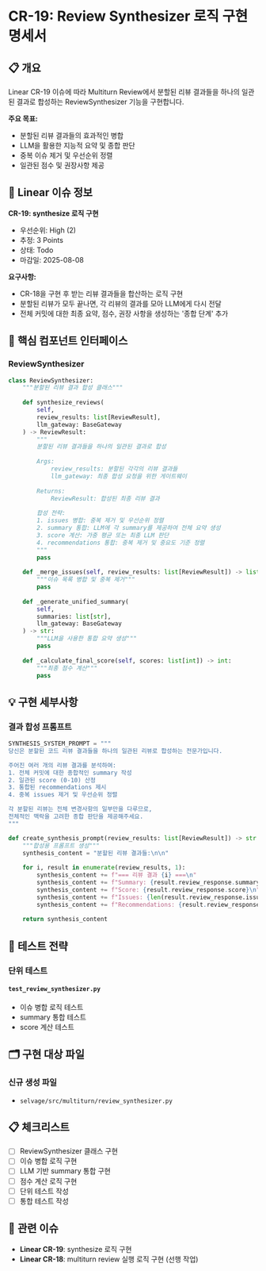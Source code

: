 # CR-19: Review Synthesizer 로직 구현 명세서

## 📋 개요

Linear CR-19 이슈에 따라 Multiturn Review에서 분할된 리뷰 결과들을 하나의 일관된 결과로 합성하는 ReviewSynthesizer 기능을 구현합니다.

**주요 목표:**
- 분할된 리뷰 결과들의 효과적인 병합
- LLM을 활용한 지능적 요약 및 종합 판단
- 중복 이슈 제거 및 우선순위 정렬
- 일관된 점수 및 권장사항 제공

## 🎯 Linear 이슈 정보

**CR-19: synthesize 로직 구현**
- 우선순위: High (2)
- 추정: 3 Points
- 상태: Todo
- 마감일: 2025-08-08

**요구사항:**
- CR-18을 구현 후 받는 리뷰 결과들을 합산하는 로직 구현
- 분할된 리뷰가 모두 끝나면, 각 리뷰의 결과를 모아 LLM에게 다시 전달
- 전체 커밋에 대한 최종 요약, 점수, 권장 사항을 생성하는 '종합 단계' 추가

## 🔧 핵심 컴포넌트 인터페이스

### ReviewSynthesizer

```python
class ReviewSynthesizer:
    """분할된 리뷰 결과 합성 클래스"""
    
    def synthesize_reviews(
        self,
        review_results: list[ReviewResult],
        llm_gateway: BaseGateway
    ) -> ReviewResult:
        """
        분할된 리뷰 결과들을 하나의 일관된 결과로 합성
        
        Args:
            review_results: 분할된 각각의 리뷰 결과들
            llm_gateway: 최종 합성 요청을 위한 게이트웨이
            
        Returns:
            ReviewResult: 합성된 최종 리뷰 결과
            
        합성 전략:
        1. issues 병합: 중복 제거 및 우선순위 정렬
        2. summary 통합: LLM에 각 summary를 제공하여 전체 요약 생성
        3. score 계산: 가중 평균 또는 최종 LLM 판단
        4. recommendations 통합: 중복 제거 및 중요도 기준 정렬
        """
        pass
    
    def _merge_issues(self, review_results: list[ReviewResult]) -> list[dict]:
        """이슈 목록 병합 및 중복 제거"""
        pass
    
    def _generate_unified_summary(
        self, 
        summaries: list[str], 
        llm_gateway: BaseGateway
    ) -> str:
        """LLM을 사용한 통합 요약 생성"""
        pass
    
    def _calculate_final_score(self, scores: list[int]) -> int:
        """최종 점수 계산"""
        pass
```

## 💡 구현 세부사항

### 결과 합성 프롬프트

```python
SYNTHESIS_SYSTEM_PROMPT = """
당신은 분할된 코드 리뷰 결과들을 하나의 일관된 리뷰로 합성하는 전문가입니다.

주어진 여러 개의 리뷰 결과를 분석하여:
1. 전체 커밋에 대한 종합적인 summary 작성
2. 일관된 score (0-10) 산정  
3. 통합된 recommendations 제시
4. 중복 issues 제거 및 우선순위 정렬

각 분할된 리뷰는 전체 변경사항의 일부만을 다루므로, 
전체적인 맥락을 고려한 종합 판단을 제공해주세요.
"""

def create_synthesis_prompt(review_results: list[ReviewResult]) -> str:
    """합성용 프롬프트 생성"""
    synthesis_content = "분할된 리뷰 결과들:\n\n"
    
    for i, result in enumerate(review_results, 1):
        synthesis_content += f"=== 리뷰 결과 {i} ===\n"
        synthesis_content += f"Summary: {result.review_response.summary}\n"
        synthesis_content += f"Score: {result.review_response.score}\n"
        synthesis_content += f"Issues: {len(result.review_response.issues)}개\n"
        synthesis_content += f"Recommendations: {result.review_response.recommendations}\n\n"
    
    return synthesis_content
```

## 🧪 테스트 전략

### 단위 테스트

#### `test_review_synthesizer.py`
- 이슈 병합 로직 테스트
- summary 통합 테스트
- score 계산 테스트

## 🗂️ 구현 대상 파일

### 신규 생성 파일
- `selvage/src/multiturn/review_synthesizer.py`

## 📋 체크리스트

- [ ] ReviewSynthesizer 클래스 구현
- [ ] 이슈 병합 로직 구현
- [ ] LLM 기반 summary 통합 구현
- [ ] 점수 계산 로직 구현
- [ ] 단위 테스트 작성
- [ ] 통합 테스트 작성

## 🔗 관련 이슈

- **Linear CR-19**: synthesize 로직 구현
- **Linear CR-18**: multiturn review 실행 로직 구현 (선행 작업)